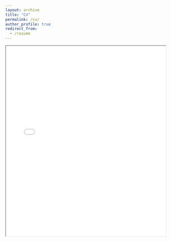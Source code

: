 ```yaml
---
layout: archive
title: "CV"
permalink: /cv/
author_profile: true
redirect_from:
  - /resume
---
```

<iframe src="{{http://ananthanambikairajah.github.io/files/Ananthan_Ambikairajah_CV_Academia.pdf}}" width="100%" height="600px">
    This browser does not support PDFs. Please download the PDF to view it: <a href="{{http://ananthanambikairajah.github.io/files/Ananthan_Ambikairajah_CV_Academia.pdf}}">Download CV</a>
</iframe>
